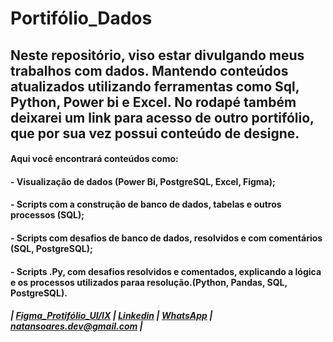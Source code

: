 # Portifólio_Dados
## Neste repositório, viso estar divulgando meus trabalhos com dados. Mantendo conteúdos atualizados utilizando ferramentas como Sql, Python, Power bi e Excel. No rodapé também deixarei um link para acesso de outro portifólio, que por sua vez possui conteúdo de designe. 
#### Aqui você encontrará conteúdos como:
#### - Visualização de dados (Power Bi, PostgreSQL, Excel, Figma);
#### - Scripts com a construção de banco de dados, tabelas e outros processos (SQL);
#### - Scripts com desafios de banco de dados, resolvidos e com comentários (SQL, PostgreSQL);
#### - Scripts .Py, com desafios resolvidos e comentados, explicando a lógica e os processos utilizados paraa resolução.(Python, Pandas, SQL, PostgreSQL).

##### **|** [Figma_Protifólio_UI/IX](https://www.figma.com/design/BnADmOMjJqMJI2n0Us3wz6/Portif%C3%B3lio?node-id=0-1&t=F7USYlK72xDj1Aav-1) **|** [Linkedin](www.linkedin.com/in/natan-soares-7356142a0)   **|** [WhatsApp](https://wa.me/5581991409183) **|** natansoares.dev@gmail.com **|**
